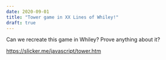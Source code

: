 ```yaml
---
date: 2020-09-01
title: "Tower game in XX Lines of Whiley!"
draft: true
---
```


Can we recreate this game in Whiley?  Prove anything about it?

https://slicker.me/javascript/tower.htm


<html>
<body>
<canvas id="myCanvas" width="800" height="600"></canvas>
<script>
let canvas = document.getElementById("myCanvas");
let context = canvas.getContext("2d");
context.font = 'bold 30px sans-serif';
let scrollCounter, cameraY, current, mode, xSpeed;
let ySpeed = 5;
let height = 50;
let boxes = [];
boxes[0] = {
  x: 300,
  y: 300,
  width: 200
};
let debris = {
  x: 0,
  width: 0
};
 
function newBox() {
  boxes[current] = {
    x: 0,
    y: (current + 10) * height,
    width: boxes[current - 1].width
  };
}
 
function gameOver() {
  mode = 'gameOver';
  context.fillText('Game over. Click to play again!', 50, 50);
}
 
function animate() {
  if (mode != 'gameOver') {
    context.clearRect(0, 0, canvas.width, canvas.height);
    context.fillText('Score: ' + (current - 1).toString(), 100, 200);
    for (let n = 0; n < boxes.length; n++) {
      let box = boxes[n];
      context.fillStyle = 'rgb(' + n * 16 + ',' + n * 16 + ',' + n * 16 + ')';
      context.fillRect(box.x, 600 - box.y + cameraY, box.width, height);
    }
    context.fillStyle = 'red';
    context.fillRect(debris.x, 600 - debris.y + cameraY, debris.width, height);
    if (mode == 'bounce') {
      boxes[current].x = boxes[current].x + xSpeed;
      if (xSpeed > 0 && boxes[current].x + boxes[current].width > canvas.width)
        xSpeed = -xSpeed;
      if (xSpeed < 0 && boxes[current].x < 0)
        xSpeed = -xSpeed;
    }
    if (mode == 'fall') {
      boxes[current].y = boxes[current].y - ySpeed;
      if (boxes[current].y == boxes[current - 1].y + height) {
        mode = 'bounce';
        let difference = boxes[current].x - boxes[current - 1].x;
        if (Math.abs(difference) >= boxes[current].width) {
          gameOver();
        }
        debris = {
          y: boxes[current].y,
          width: difference
        };
        if (boxes[current].x > boxes[current - 1].x) {
          boxes[current].width = boxes[current].width - difference;
          debris.x = boxes[current].x + boxes[current].width;
        } else {
          debris.x = boxes[current].x - difference;
          boxes[current].width = boxes[current].width + difference;
          boxes[current].x = boxes[current - 1].x;
        }
        if (xSpeed > 0)
          xSpeed++;
        else
          xSpeed--;
        current++;
        scrollCounter = height;
        newBox();
      }
    }
    debris.y = debris.y - ySpeed;
    if (scrollCounter) {
      cameraY++;
      scrollCounter--;
    }
  }
  window.requestAnimationFrame(animate);
}
 
function restart() {
  boxes.splice(1, boxes.length - 1);
  mode = 'bounce';
  cameraY = 0;
  scrollCounter = 0;
  xSpeed = 2;
  current = 1;
  newBox();
  debris.y = 0;
}
 
canvas.onpointerdown = function() {
  if (mode == 'gameOver')
    restart();
  else {
    if (mode == 'bounce')
      mode = 'fall';
  }
};
 
restart();
animate();
</script>
</body>
</html>
